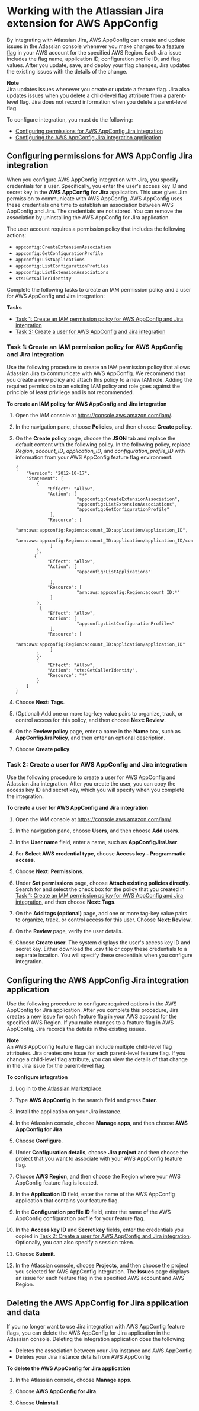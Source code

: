 # Working with the Atlassian Jira extension for AWS AppConfig<a name="working-with-appconfig-extensions-about-jira"></a>

By integrating with Atlassian Jira, AWS AppConfig can create and update issues in the Atlassian console whenever you make changes to a [feature flag](https://docs.aws.amazon.com/appconfig/latest/userguide/appconfig-creating-configuration-and-profile.html#appconfig-creating-configuration-and-profile-feature-flags) in your AWS account for the specified AWS Region\. Each Jira issue includes the flag name, application ID, configuration profile ID, and flag values\. After you update, save, and deploy your flag changes, Jira updates the existing issues with the details of the change\.

**Note**  
Jira updates issues whenever you create or update a feature flag\. Jira also updates issues when you delete a child\-level flag attribute from a parent\-level flag\. Jira does not record information when you delete a parent\-level flag\.

To configure integration, you must do the following:
+ [Configuring permissions for AWS AppConfig Jira integration](#working-with-appconfig-extensions-about-jira-permissions)
+ [Configuring the AWS AppConfig Jira integration application](#working-with-appconfig-extensions-about-jira-configure)

## Configuring permissions for AWS AppConfig Jira integration<a name="working-with-appconfig-extensions-about-jira-permissions"></a>

When you configure AWS AppConfig integration with Jira, you specify credentials for a user\. Specifically, you enter the user's access key ID and secret key in the **AWS AppConfig for Jira** application\. This user gives Jira permission to communicate with AWS AppConfig\. AWS AppConfig uses these credentials one time to establish an association between AWS AppConfig and Jira\. The credentials are not stored\. You can remove the association by uninstalling the AWS AppConfig for Jira application\.

The user account requires a permission policy that includes the following actions:
+ `appconfig:CreateExtensionAssociation`
+ `appconfig:GetConfigurationProfile`
+ `appconfig:ListApplications`
+ `appconfig:ListConfigurationProfiles`
+ `appconfig:ListExtensionAssociations`
+ `sts:GetCallerIdentity`

Complete the following tasks to create an IAM permission policy and a user for AWS AppConfig and Jira integration:

**Tasks**
+ [Task 1: Create an IAM permission policy for AWS AppConfig and Jira integration](#working-with-appconfig-extensions-about-jira-permissions-policy)
+ [Task 2: Create a user for AWS AppConfig and Jira integration](#working-with-appconfig-extensions-about-jira-permissions-user)

### Task 1: Create an IAM permission policy for AWS AppConfig and Jira integration<a name="working-with-appconfig-extensions-about-jira-permissions-policy"></a>

Use the following procedure to create an IAM permission policy that allows Atlassian Jira to communicate with AWS AppConfig\. We recommend that you create a new policy and attach this policy to a new IAM role\. Adding the required permission to an existing IAM policy and role goes against the principle of least privilege and is not recommended\. 

**To create an IAM policy for AWS AppConfig and Jira integration**

1. Open the IAM console at [https://console\.aws\.amazon\.com/iam/](https://console.aws.amazon.com/iam/)\.

1. In the navigation pane, choose **Policies**, and then choose **Create policy**\.

1. On the **Create policy** page, choose the **JSON** tab and replace the default content with the following policy\. In the following policy, replace *Region*, *account\_ID*, *application\_ID*, and *configuration\_profile\_ID* with information from your AWS AppConfig feature flag environment\.

   ```
   {
       "Version": "2012-10-17",
       "Statement": [
           {
               "Effect": "Allow",
               "Action": [
                          "appconfig:CreateExtensionAssociation",
                          "appconfig:ListExtensionAssociations",
                          "appconfig:GetConfigurationProfile"                       
                ],
               "Resource": [
                          "arn:aws:appconfig:Region:account_ID:application/application_ID",
                          "arn:aws:appconfig:Region:account_ID:application/application_ID/configurationprofile/configuration_profile_ID"
                ]
           },
          {
               "Effect": "Allow",
               "Action": [
                          "appconfig:ListApplications"
                          
                ],
               "Resource": [
                          "arn:aws:appconfig:Region:account_ID:*"
                ]
           },
            {
               "Effect": "Allow",
               "Action": [
                          "appconfig:ListConfigurationProfiles"
                ],
               "Resource": [
                          "arn:aws:appconfig:Region:account_ID:application/application_ID"
                ]
           },
           {
               "Effect": "Allow",
               "Action": "sts:GetCallerIdentity",
               "Resource": "*"
           }
       ]
   }
   ```

1. Choose **Next: Tags**\.

1. \(Optional\) Add one or more tag\-key value pairs to organize, track, or control access for this policy, and then choose **Next: Review**\. 

1. On the **Review policy** page, enter a name in the **Name** box, such as **AppConfigJiraPolicy**, and then enter an optional description\.

1. Choose **Create policy**\.

### Task 2: Create a user for AWS AppConfig and Jira integration<a name="working-with-appconfig-extensions-about-jira-permissions-user"></a>

Use the following procedure to create a user for AWS AppConfig and Atlassian Jira integration\. After you create the user, you can copy the access key ID and secret key, which you will specify when you complete the integration\.

**To create a user for AWS AppConfig and Jira integration**

1. Open the IAM console at [https://console\.aws\.amazon\.com/iam/](https://console.aws.amazon.com/iam/)\.

1. In the navigation pane, choose **Users**, and then choose **Add users**\.

1. In the **User name** field, enter a name, such as **AppConfigJiraUser**\.

1. For **Select AWS credential type**, choose **Access key \- Programmatic access**\.

1. Choose **Next: Permissions**\.

1. Under **Set permissions** page, choose **Attach existing policies directly**\. Search for and select the check box for the policy that you created in [Task 1: Create an IAM permission policy for AWS AppConfig and Jira integration](#working-with-appconfig-extensions-about-jira-permissions-policy), and then choose **Next: Tags**\.

1. On the **Add tags \(optional\)** page, add one or more tag\-key value pairs to organize, track, or control access for this user\. Choose **Next: Review**\.

1. On the **Review** page, verify the user details\.

1. Choose **Create user**\. The system displays the user's access key ID and secret key\. Either download the \.csv file or copy these credentials to a separate location\. You will specify these credentials when you configure integration\.

## Configuring the AWS AppConfig Jira integration application<a name="working-with-appconfig-extensions-about-jira-configure"></a>

Use the following procedure to configure required options in the AWS AppConfig for Jira application\. After you complete this procedure, Jira creates a new issue for each feature flag in your AWS account for the specified AWS Region\. If you make changes to a feature flag in AWS AppConfig, Jira records the details in the existing issues\.

**Note**  
An AWS AppConfig feature flag can include multiple child\-level flag attributes\. Jira creates one issue for each parent\-level feature flag\. If you change a child\-level flag attribute, you can view the details of that change in the Jira issue for the parent\-level flag\.

**To configure integration**

1. Log in to the [Atlassian Marketplace](https://marketplace.atlassian.com/)\.

1. Type **AWS AppConfig** in the search field and press **Enter**\.

1. Install the application on your Jira instance\.

1. In the Atlassian console, choose **Manage apps**, and then choose **AWS AppConfig for Jira**\.

1. Choose **Configure**\.

1. Under **Configuration details**, choose **Jira project** and then choose the project that you want to associate with your AWS AppConfig feature flag\.

1. Choose **AWS Region**, and then choose the Region where your AWS AppConfig feature flag is located\.

1. In the **Application ID** field, enter the name of the AWS AppConfig application that contains your feature flag\.

1. In the **Configuration profile ID** field, enter the name of the AWS AppConfig configuration profile for your feature flag\.

1. In the **Access key ID** and **Secret key** fields, enter the credentials you copied in [Task 2: Create a user for AWS AppConfig and Jira integration](#working-with-appconfig-extensions-about-jira-permissions-user)\. Optionally, you can also specify a session token\.

1. Choose **Submit**\.

1. In the Atlassian console, choose **Projects**, and then choose the project you selected for AWS AppConfig integration\. The **Issues** page displays an issue for each feature flag in the specified AWS account and AWS Region\.

## Deleting the AWS AppConfig for Jira application and data<a name="working-with-appconfig-extensions-about-jira-delete"></a>

If you no longer want to use Jira integration with AWS AppConfig feature flags, you can delete the AWS AppConfig for Jira application in the Atlassian console\. Deleting the integration application does the following:
+ Deletes the association between your Jira instance and AWS AppConfig
+ Deletes your Jira instance details from AWS AppConfig

**To delete the AWS AppConfig for Jira application**

1. In the Atlassian console, choose **Manage apps**\.

1. Choose **AWS AppConfig for Jira**\.

1. Choose **Uninstall**\.